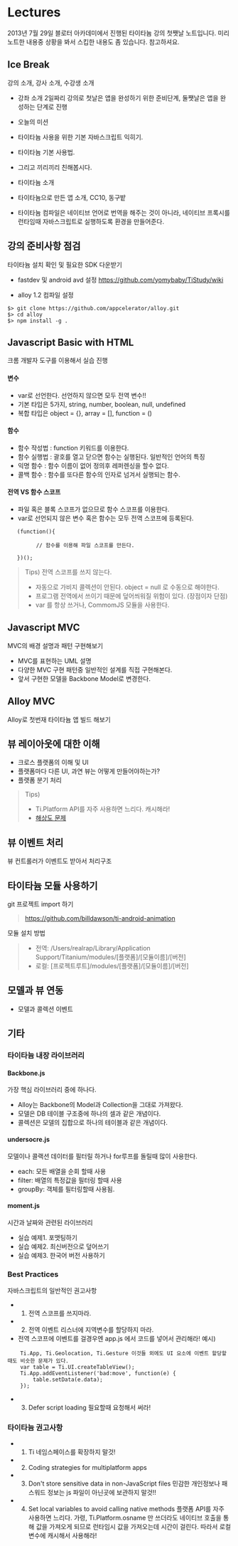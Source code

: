 Lectures
========
2013년 7월 29일 블로터 아카데미에서 진행된 타이타늄 강의 첫쨋날 노트입니다. 
미리 노트한 내용중 상황을 봐서 스킵한 내용도 좀 있습니다. 참고하셔요. 


## Ice Break
강의 소개, 강사 소개, 수강생 소개 

- 강좌 소개 
 2일짜리 강의로 첫날은 앱을 완성하기 위한 준비단계, 둘쨋날은 앱을 완성하는 단계로 진행 

- 오늘의 미션 
 - 타이타늄 사용을 위한 기본 자바스크립트 익히기.
 - 타이타늄 기본 사용법.
 - 그리고 끼리끼리 친해봅시다.

- 타이타늄 소개
 - 타이타늄으로 만든 앱 소개, CC10, 동구밭 
 - 타이타늄 컴파일은 네이티브 언어로 번역을 해주는 것이 아니라, 네이티브 프록시를 런타임때 자바스크립트로 실행하도록 환경을 만들어준다.

## 강의 준비사항 점검
타이타늄 설치 확인 및 필요한 SDK 다운받기

- fastdev 및 android avd 설정
    https://github.com/yomybaby/TiStudy/wiki
       
- alloy 1.2 컴파일 설정
```
$> git clone https://github.com/appcelerator/alloy.git
$> cd alloy
$> npm install -g .
```

## Javascript Basic with HTML
크롬 개발자 도구를 이용해서 실습 진행

#### 변수
- var로 선언한다. 선언하지 않으면 모두 전역 변수!! 
- 기본 타입은 5가지, string, number, boolean, null, undefined
- 복합 타입은 object = {}, array = [], function = () 
 
#### 함수
- 함수 작성법 : function 키워드를 이용한다. 
- 함수 실행법 : 괄호를 열고 닫으면 함수는 실행된다. 일반적인 언어의 특징
- 익명 함수 : 함수 이름이 없어 정의후 레퍼렌싱을 할수 없다. 
- 콜백 함수 : 함수를 또다른 함수의 인자로 넘겨서 실행되는 함수.

#### 전역 VS 함수 스코프
- 파일 혹은 블록 스코프가 없으므로 함수 스코프를 이용한다. 
- var로 선언되지 않은 변수 혹은 함수는 모두 전역 스코프에 등록된다. 

```
   (function(){ 
   
 	   	 // 함수를 이용해 파일 스코프를 만든다. 
 	
   })();
```

> Tips) 전역 스코프를 쓰지 않는다.
> - 자동으로 가비지 콜렉션이 안된다. object = null 로 수동으로 해야한다. 
> - 프로그램 전역에서 쓰이기 때문에 덮어씌워질 위험이 있다. (장점이자 단점)
> - var 를 항상 쓰거나, CommomJS 모듈을 사용한다.
  

## Javascript MVC 
MVC의 배경 설명과 패턴 구현해보기

* MVC를 표현하는 UML 설명
* 다양한 MVC 구현 패턴중 일반적인 설계를 직접 구현해본다.  
* 앞서 구현한 모델을 Backbone Model로 변경한다. 
  
  
## Alloy MVC
Alloy로 첫번재 타이타늄 앱 빌드 해보기

## 뷰 레이아웃에 대한 이해
* 크로스 플랫폼의 이해 및 UI 
* 플랫폼마다 다른 UI, 과연 뷰는 어떻게 만들어야하는가?
* 플랫폼 분기 처리 

> Tips) 
> - Ti.Platform API를 자주 사용하면 느리다. 캐시해라!
> - [해상도 문제][1]

[1]:http://oniz.tistory.com/114
  

## 뷰 이벤트 처리 
뷰 컨트롤러가 이벤트도 받아서 처리구조


## 타이타늄 모듈 사용하기 
git 프로젝트 import 하기 
> https://github.com/billdawson/ti-android-animation
  
모듈 설치 방법 
> - 전역: /Users/realrap/Library/Application Support/Titanium/modules/[플랫폼]/[모듈이름]/[버전]
> - 로컬: [프로젝트루트]/modules/[플랫폼]/[모듈이름]/[버전]


## 모델과 뷰 연동 
- 모델과 콜렉션 이벤트 

## 기타 
### 타이타늄 내장 라이브러리 
#### Backbone.js 
가장 핵심 라이브러리 중에 하나다. 

- Alloy는 Backbone의 Model과 Collection을 그대로 가져왔다. 
- 모델은 DB 테이블 구조중에 하나의 셀과 같은 개념이다.
- 콜렉션은 모델의 집합으로 하나의 테이블과 같은 개념이다. 


#### undersocre.js 
모델이나 콜랙션 데이터를 필터릴 하거나 for루프를 돌릴때 많이 사용한다. 
- each: 모든 배열을 순회 할때 사용
- filter: 배열의 특정값을 필터링 할때 사용
- groupBy: 객체를 필터링할때 사용됨.

#### moment.js 
시간과 날짜와 관련된 라이브러리 

- 실습 예제1. 포맷팅하기 
- 실습 예제2. 최신버전으로 덮어쓰기 
- 실습 예제3. 한국어 버전 사용하기


### Best Practices
자바스크립트의 일반적인 권고사항

* 1) 전역 스코프를 쓰지마라. 
* 2) 전역 이벤트 리스너에 지역변수를 할당하지 마라. 
* 전역 스코프에 이벤트를 걸경우엔 app.js 에서 코드를 넣어서 관리해라!
  예시)
```
    Ti.App, Ti.Geolocation, Ti.Gesture 이것들 외에도 UI 요소에 이벤트 할당할때도 비슷한 문제가 있다.
    var table = Ti.UI.createTableView();
    Ti.App.addEventListener('bad:move', function(e) {
        table.setData(e.data);
    });
```
* 3) Defer script loading
  필요할때 요청해서 써라! 
 
### 타이타늄 권고사항
* 1) Ti 네임스페이스를 확장하지 말것!
* 2) Coding strategies for multiplatform apps
* 3) Don't store sensitive data in non-JavaScript files
   민감한 개인정보나 패스워드 정보는 js 파일이 아닌곳에 보관하지 말것!! 
* 4) Set local variables to avoid calling native methods
  플랫폼 API를 자주 사용하면 느리다. 가령, Ti.Platform.osname 만 쓰더라도 네이티브 호출을 통해 값을 가져오게 되므로 런타임시 값을 가져오는데 시간이 걸린다. 따라서 로컬 변수에 캐시해서 사용해라!
 
